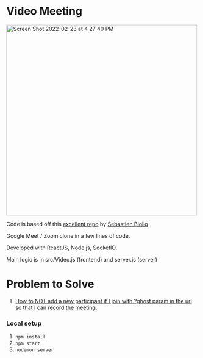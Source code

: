 # Video Meeting

<img width="500" alt="Screen Shot 2022-02-23 at 4 27 40 PM" src="https://user-images.githubusercontent.com/38474161/155429209-26e7f5ff-4d29-4545-ac60-589f40d44f1e.png">

Code is based off this [excellent repo](https://github.com/0x5eba/Video-Meeting) by [Sebastien Biollo](https://github.com/x5eb)

Google Meet / Zoom clone in a few lines of code.

Developed with ReactJS, Node.js, SocketIO.

Main logic is in src/Video.js (frontend) and server.js (server)

# Problem to Solve

1. [How to NOT add a new participant if I join with ?ghost param in the url so that I can record the meeting.](https://stackoverflow.com/questions/71243659/how-to-only-accept-video-streams-from-other-participants-in-webrtc-video-chat-wi)

### Local setup

1. `npm install`
2. `npm start`
3. `nodemon server`
